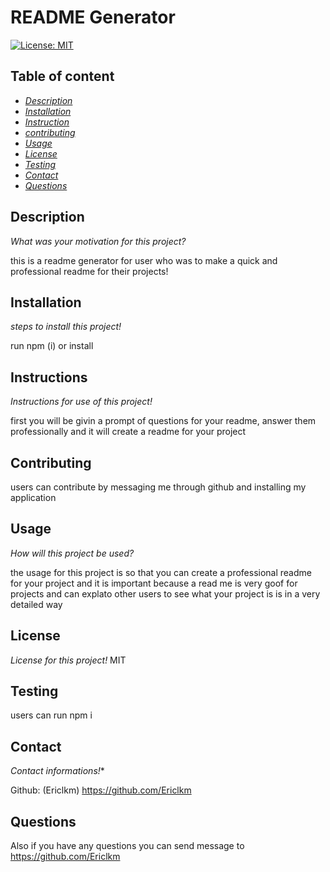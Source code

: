 # README Generator
  [![License: MIT](https://img.shields.io/badge/License-MIT-yellow.svg)](https://opensource.org/licenses/MIT)
  
  ## Table of content
  - *[Description](#Description)*
  - *[Installation](#Install)*
  - *[Instruction](#Instruction)*
  - *[contributing](#contribution)*
  - *[Usage](#usage)*
  - *[License](#License)*
  - *[Testing](#test)*
  - *[Contact](#contact)*
  - *[Questions](#Qestions)*



  ## Description
   *What was your motivation for this project?*

  this is a readme generator for user who was to make a quick and professional readme for their projects!
 
  ## Installation
  *steps to install this project!*

  run npm (i) or install 
 
  ## Instructions
   *Instructions for use of this project!*

  first you will be givin a prompt of questions for your readme, answer them professionally and it will create a readme for your project
  
  ## Contributing
  users can contribute by messaging me through github and installing my application
  
  ## Usage
   *How will this project be used?*

  the usage for this project is so that you can create a professional readme for your project and it is important because a read me is very goof for projects and can explato other users to see what your project is is in a very detailed way
  
  ## License
   *License for this project!*
 MIT
  
  ## Testing
  users can run npm i 
  
  ## Contact
   *Contact informations!**

   Github: (Ericlkm) https://github.com/Ericlkm

   ## Questions
   Also if you have any questions you can send message to https://github.com/Ericlkm


